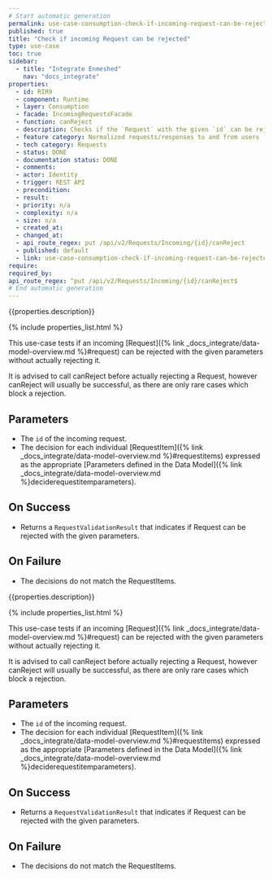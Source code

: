 ```yaml
---
# Start automatic generation
permalink: use-case-consumption-check-if-incoming-request-can-be-rejected
published: true
title: "Check if incoming Request can be rejected"
type: use-case
toc: true
sidebar:
  - title: "Integrate Enmeshed"
    nav: "docs_integrate"
properties:
  - id: RIR9
  - component: Runtime
  - layer: Consumption
  - facade: IncomingRequestsFacade
  - function: canReject
  - description: Checks if the `Request` with the given `id` can be rejected.
  - feature category: Normalized requests/responses to and from users
  - tech category: Requests
  - status: DONE
  - documentation status: DONE
  - comments:
  - actor: Identity
  - trigger: REST API
  - precondition:
  - result:
  - priority: n/a
  - complexity: n/a
  - size: n/a
  - created_at:
  - changed_at:
  - api_route_regex: put /api/v2/Requests/Incoming/{id}/canReject
  - published: default
  - link: use-case-consumption-check-if-incoming-request-can-be-rejected
require:
required_by:
api_route_regex: ^put /api/v2/Requests/Incoming/{id}/canReject$
# End automatic generation
---
```


{{properties.description}}

{% include properties_list.html %}

This use-case tests if an incoming [Request]({% link _docs_integrate/data-model-overview.md %}#request)
can be rejected with the given parameters without actually rejecting it.

It is advised to call canReject before actually rejecting a Request, however canReject will usually be successful, as there are only rare cases which block a rejection.

## Parameters

- The `id` of the incoming request.
- The decision for each individual [RequestItem]({% link _docs_integrate/data-model-overview.md %}#requestitems)
  expressed as the appropriate [Parameters defined in the Data Model]({% link _docs_integrate/data-model-overview.md %}deciderequestitemparameters).

## On Success

- Returns a `RequestValidationResult` that indicates if Request can be rejected with the given parameters.

## On Failure

- The decisions do not match the RequestItems.

{{properties.description}}

{% include properties_list.html %}

This use-case tests if an incoming [Request]({% link _docs_integrate/data-model-overview.md %}#request)
can be rejected with the given parameters without actually rejecting it.

It is advised to call canReject before actually rejecting a Request, however canReject will usually be successful, as there are only rare cases which block a rejection.

## Parameters

- The `id` of the incoming request.
- The decision for each individual [RequestItem]({% link _docs_integrate/data-model-overview.md %}#requestitems)
  expressed as the appropriate [Parameters defined in the Data Model]({% link _docs_integrate/data-model-overview.md %}deciderequestitemparameters).

## On Success

- Returns a `RequestValidationResult` that indicates if Request can be rejected with the given parameters.

## On Failure

- The decisions do not match the RequestItems.
